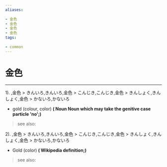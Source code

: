 ```yaml
---
aliases:
    
- 金色
- 金色
- 金色
- 金色
tags:
    
- common
---
```


# 金色
---
1).
,金色 > きんいろ,きんいろ,金色 > こんじき,こんじき,金色 > きんしょく,きんしょく,金色 > かないろ,かないろ

- gold (colour, color)
**( Noun Noun which may take the genitive case particle 'no';)**
> see also: 
            
2).
,金色 > きんいろ,きんいろ,金色 > こんじき,こんじき,金色 > きんしょく,きんしょく,金色 > かないろ,かないろ

- Gold (color)
**( Wikipedia definition;)**
> see also: 
            
